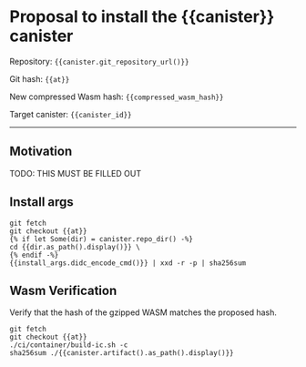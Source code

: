 # Proposal to install the {{canister}} canister

Repository: `{{canister.git_repository_url()}}`

Git hash: `{{at}}`

New compressed Wasm hash: `{{compressed_wasm_hash}}`

Target canister: `{{canister_id}}`

---

## Motivation
TODO: THIS MUST BE FILLED OUT


## Install args

```
git fetch
git checkout {{at}}
{% if let Some(dir) = canister.repo_dir() -%}
cd {{dir.as_path().display()}} \
{% endif -%}
{{install_args.didc_encode_cmd()}} | xxd -r -p | sha256sum
```

## Wasm Verification

Verify that the hash of the gzipped WASM matches the proposed hash.

```
git fetch
git checkout {{at}}
./ci/container/build-ic.sh -c
sha256sum ./{{canister.artifact().as_path().display()}}
```
